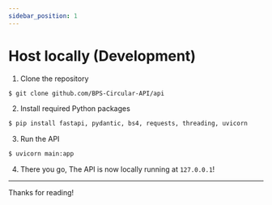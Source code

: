 ```yaml
---
sidebar_position: 1
---
```


# Host locally (Development)

1. Clone the repository
```bash
$ git clone github.com/BPS-Circular-API/api
```

2. Install required Python packages
```bash
$ pip install fastapi, pydantic, bs4, requests, threading, uvicorn
```

3. Run the API
```bash
$ uvicorn main:app
```

4. There you go, The API is now locally running at `127.0.0.1`!


---

Thanks for reading!